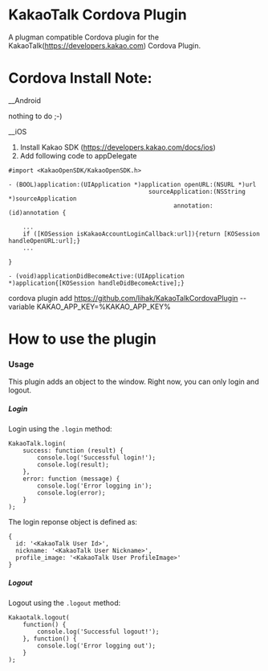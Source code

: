 KakaoTalk Cordova Plugin
========================

A plugman compatible Cordova plugin for the KakaoTalk(https://developers.kakao.com) Cordova Plugin.


Cordova Install Note:
========================

__Android

nothing to do ;-)


__iOS

1. Install Kakao SDK (https://developers.kakao.com/docs/ios)
2. Add following code to appDelegate

```
#import <KakaoOpenSDK/KakaoOpenSDK.h>

- (BOOL)application:(UIApplication *)application openURL:(NSURL *)url
                                       sourceApplication:(NSString *)sourceApplication
                                              annotation:(id)annotation {

    ...
    if ([KOSession isKakaoAccountLoginCallback:url]){return [KOSession handleOpenURL:url];}
    ...
    
}

- (void)applicationDidBecomeActive:(UIApplication *)application{[KOSession handleDidBecomeActive];}
```

cordova plugin add https://github.com/lihak/KakaoTalkCordovaPlugin --variable KAKAO_APP_KEY=%KAKAO_APP_KEY%


How to use the plugin
========================

### Usage

This plugin adds an object to the window. Right now, you can only login and logout.

##### Login

Login using the `.login` method:
```
KakaoTalk.login(
    success: function (result) {
        console.log('Successful login!');
		console.log(result);
    },
    error: function (message) {
        console.log('Error logging in');
		console.log(error);
    }
);
```

The login reponse object is defined as:
```
{
  id: '<KakaoTalk User Id>',
  nickname: '<KakaoTalk User Nickname>',
  profile_image: '<KakaoTalk User ProfileImage>'
}
```

##### Logout

Logout using the `.logout` method:
```
Kakaotalk.logout(
	function() {
		console.log('Successful logout!');
	}, function() {
		console.log('Error logging out');
	}
);
```
